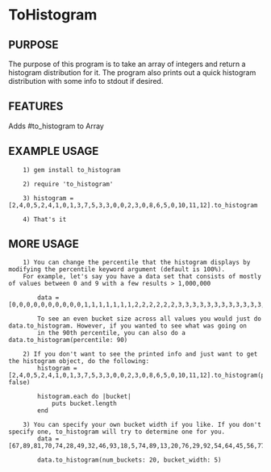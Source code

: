 ToHistogram
===========

PURPOSE
-------
The purpose of this program is to take an array of integers and return a histogram distribution for it. The program also prints out a quick histogram distribution with some info to stdout if desired.

FEATURES
--------
Adds #to_histogram to Array

EXAMPLE USAGE
-------------
        1) gem install to_histogram

        2) require 'to_histogram'

        3) histogram = [2,4,0,5,2,4,1,0,1,3,7,5,3,3,0,0,2,3,0,8,6,5,0,10,11,12].to_histogram

        4) That's it

MORE USAGE
-------------
        1) You can change the percentile that the histogram displays by modifying the percentile keyword argument (default is 100%).
        For example, let's say you have a data set that consists of mostly of values between 0 and 9 with a few results > 1,000,000

            data = [0,0,0,0,0,0,0,0,0,0,1,1,1,1,1,1,1,2,2,2,2,2,2,3,3,3,3,3,3,3,3,3,3,3,3,3,3,3,4,4,4,4,4,4,4,5,5,5,5,5,5,5,5,5,5,5,5,5,6,6,6,6,7,7,7,7,7,7,7,7,7,8,8,8,8,8,8,8,8,8,8,8,9,9,9,9,9,9,9,9,9932834,41335782,43423001,46295572,52671287,68025842,68036186,70284069,72884833,88321462]

            To see an even bucket size across all values you would just do data.to_histogram. However, if you wanted to see what was going on
            in the 90th percentile, you can also do a data.to_histogram(percentile: 90)

        2) If you don't want to see the printed info and just want to get the histogram object, do the following: 
            histogram = [2,4,0,5,2,4,1,0,1,3,7,5,3,3,0,0,2,3,0,8,6,5,0,10,11,12].to_histogram(print_info: false)

            histogram.each do |bucket|
                puts bucket.length
            end

        3) You can specify your own bucket width if you like. If you don't specify one, to_histogram will try to determine one for you.
            data = [67,89,81,70,74,28,49,32,46,93,18,5,74,89,13,20,76,29,92,54,64,45,56,77,97,71,39,83,57,20,68,3,12,33,30,35,93,87,72,37,35,98,60,5,58,73,46,13,37,82,18,5,98,38,95,6,68,47,67,99,3,91,20,91,15]

            data.to_histogram(num_buckets: 20, bucket_width: 5)


